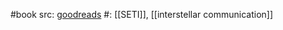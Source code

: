 #book 
src: [goodreads](https://www.goodreads.com/book/show/139882027-interstellar-communication) 
#: [[SETI]], [[interstellar communication]] 


